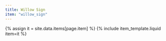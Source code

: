 ```yaml
---
title: Willow Sign
item: "willow_sign"
---
```


{% assign it = site.data.items[page.item] %}
{% include item_template.liquid item=it %}

